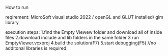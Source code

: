How to run

reqirement: MicroSoft visual studio 2022 / openGL and GLUT installed/ glm  library

execution steps: 
1.find the Empty Viewew folder and download all of inside files
2.download include and lib folders in the same folder
3.run EmptyViewer.vcxproj
4.build the solution(F7)
5.start debugging(F5)
//no additonal libraries is required
